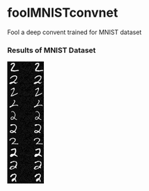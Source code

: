# foolMNISTconvnet
Fool a deep convent trained for MNIST dataset


### Results of MNIST Dataset
![alt tag](https://github.com/VahidEt/foolMNISTconvnet/raw/master/wholeImgs.jpg)
